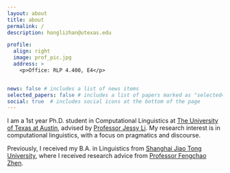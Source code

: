 ```yaml
---
layout: about
title: about
permalink: /
description: honglizhan@utexas.edu

profile:
  align: right
  image: prof_pic.jpg
  address: >
    <p>Office: RLP 4.400, E4</p>


news: false # includes a list of news items
selected_papers: false # includes a list of papers marked as "selected={true}"
social: true  # includes social icons at the bottom of the page
---
```


I am a 1st year Ph.D. student in Computational Linguistics at <a href="https://www.utexas.edu/">The University of Texas at Austin</a>, advised by <a href="https://jessyli.com/">Professor Jessy Li</a>. My research interest is in computational linguistics, with a focus on pragmatics and discourse.

Previously, I received my B.A. in Linguistics from <a href="https://en.sjtu.edu.cn/">Shanghai Jiao Tong University</a>, where I received research advice from <a href='https://sfl.sjtu.edu.cn/Data/View/1931/'>Professor Fengchao Zhen</a>.
